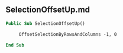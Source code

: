 ## SelectionOffsetUp.md

```vb
Public Sub SelectionOffsetUp()

     OffsetSelectionByRowsAndColumns -1, 0

End Sub
```